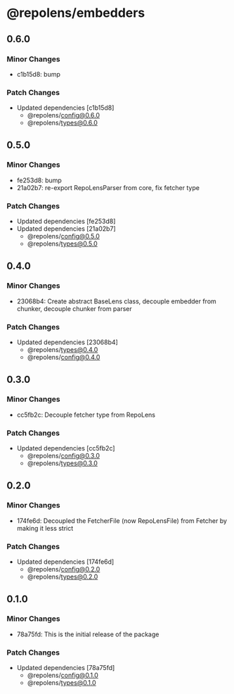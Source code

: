 # @repolens/embedders

## 0.6.0

### Minor Changes

- c1b15d8: bump

### Patch Changes

- Updated dependencies [c1b15d8]
  - @repolens/config@0.6.0
  - @repolens/types@0.6.0

## 0.5.0

### Minor Changes

- fe253d8: bump
- 21a02b7: re-export RepoLensParser from core, fix fetcher type

### Patch Changes

- Updated dependencies [fe253d8]
- Updated dependencies [21a02b7]
  - @repolens/config@0.5.0
  - @repolens/types@0.5.0

## 0.4.0

### Minor Changes

- 23068b4: Create abstract BaseLens class, decouple embedder from chunker, decouple chunker from parser

### Patch Changes

- Updated dependencies [23068b4]
  - @repolens/types@0.4.0
  - @repolens/config@0.4.0

## 0.3.0

### Minor Changes

- cc5fb2c: Decouple fetcher type from RepoLens

### Patch Changes

- Updated dependencies [cc5fb2c]
  - @repolens/config@0.3.0
  - @repolens/types@0.3.0

## 0.2.0

### Minor Changes

- 174fe6d: Decoupled the FetcherFile (now RepoLensFile) from Fetcher by making it less strict

### Patch Changes

- Updated dependencies [174fe6d]
  - @repolens/config@0.2.0
  - @repolens/types@0.2.0

## 0.1.0

### Minor Changes

- 78a75fd: This is the initial release of the package

### Patch Changes

- Updated dependencies [78a75fd]
  - @repolens/config@0.1.0
  - @repolens/types@0.1.0
